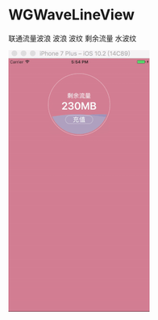 # WGWaveLineView
联通流量波浪 波浪 波纹 剩余流量 水波纹

![image](https://github.com/guoyutao/WGWaveLineView/blob/master/ezgif.com-resize.gif) 
